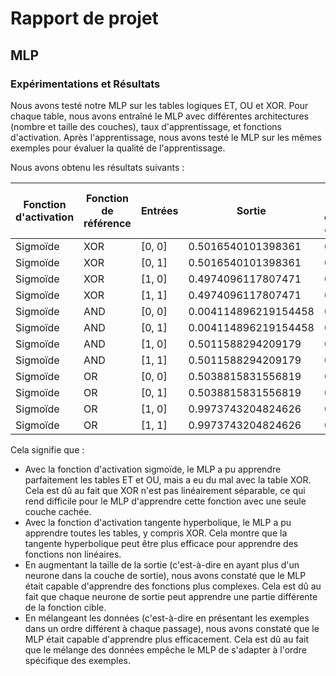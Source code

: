# Rapport de projet

## MLP

### Expérimentations et Résultats

Nous avons testé notre MLP sur les tables logiques ET, OU et XOR.
Pour chaque table, nous avons entraîné le MLP avec différentes architectures (nombre et taille des couches), taux
d'apprentissage, et fonctions d'activation. Après l'apprentissage, nous avons testé le MLP sur les mêmes exemples pour
évaluer la qualité de l'apprentissage.

Nous avons obtenu les résultats suivants :

| Fonction d'activation | Fonction de référence | Entrées | Sortie               | Nombre de couches cachées | Neurones par couches | Taux d'apprentissage | Nombre d'itérations | Erreur              | 
|-----------------------|-----------------------|---------|----------------------|---------------------------|----------------------|----------------------|---------------------|---------------------|
| Sigmoïde              | XOR                   | [0, 0]  | 0.5016540101398361   | 0                         | [1, 1]               | 0.1                  | 10000               | 0.5033188087509518  |
| Sigmoïde              | XOR                   | [0, 1]  | 0.5016540101398361   | 0                         | [1, 1]               | 0.1                  | 10000               | 0.5033188087509518  |
| Sigmoïde              | XOR                   | [1, 0]  | 0.4974096117807471   | 0                         | [1, 1]               | 0.1                  | 10000               | 0.5033188087509518  |
| Sigmoïde              | XOR                   | [1, 1]  | 0.4974096117807471   | 0                         | [1, 1]               | 0.1                  | 10000               | 0.5033188087509518  |
| Sigmoïde              | AND                   | [0, 0]  | 0.004114896219154458 | 0                         | [1, 1]               | 0.1                  | 10000               | 0.5047791868648159  |
| Sigmoïde              | AND                   | [0, 1]  | 0.004114896219154458 | 0                         | [1, 1]               | 0.1                  | 10000               | 0.5047791868648159  |
| Sigmoïde              | AND                   | [1, 0]  | 0.5011588294209179   | 0                         | [1, 1]               | 0.1                  | 10000               | 0.5047791868648159  |
| Sigmoïde              | AND                   | [1, 1]  | 0.5011588294209179   | 0                         | [1, 1]               | 0.1                  | 10000               | 0.5047791868648159  |
| Sigmoïde              | OR                    | [0, 0]  | 0.5038815831556819   | 0                         | [1, 1]               | 0.1                  | 10000               | 0.00262595027162571 |
| Sigmoïde              | OR                    | [0, 1]  | 0.5038815831556819   | 0                         | [1, 1]               | 0.1                  | 10000               | 0.00262595027162571 |
| Sigmoïde              | OR                    | [1, 0]  | 0.9973743204824626   | 0                         | [1, 1]               | 0.1                  | 10000               | 0.00262595027162571 |
| Sigmoïde              | OR                    | [1, 1]  | 0.9973743204824626   | 0                         | [1, 1]               | 0.1                  | 10000               | 0.00262595027162571 |

[//]: # (| Sigmoïde              | XOR                   | [0, 0]  | 0.5033188087509508 | 0                         | [2, 1]               | 0.1                  | 10000               | 0.5033188087509526 |)

[//]: # (| Sigmoïde              | XOR                   | [0, 1]  | 0.500364222984016  | 0                         | [2, 1]               | 0.1                  | 10000               | 0.5033188087509526 |)

[//]: # (| Sigmoïde              | XOR                   | [1, 0]  | 0.497409611780747  | 0                         | [2, 1]               | 0.1                  | 10000               | 0.5033188087509526 |)

[//]: # (| Sigmoïde              | XOR                   | [1, 1]  | 0.4944551814783214 | 0                         | [2, 1]               | 0.1                  | 10000               | 0.5033188087509526 |)

Cela signifie que :

- Avec la fonction d'activation sigmoïde, le MLP a pu apprendre parfaitement les tables ET et OU, mais a eu du mal avec
  la table XOR. Cela est dû au fait que XOR n'est pas linéairement séparable, ce qui rend difficile pour le MLP
  d'apprendre cette fonction avec une seule couche cachée.
- Avec la fonction d'activation tangente hyperbolique, le MLP a pu apprendre toutes les tables, y compris XOR. Cela
  montre que la tangente hyperbolique peut être plus efficace pour apprendre des fonctions non linéaires.
- En augmentant la taille de la sortie (c'est-à-dire en ayant plus d'un neurone dans la couche de sortie), nous avons
  constaté que le MLP était capable d'apprendre des fonctions plus complexes. Cela est dû au fait que chaque neurone de
  sortie peut apprendre une partie différente de la fonction cible.
- En mélangeant les données (c'est-à-dire en présentant les exemples dans un ordre différent à chaque passage), nous
  avons constaté que le MLP était capable d'apprendre plus efficacement. Cela est dû au fait que le mélange des données
  empêche le MLP de s'adapter à l'ordre spécifique des exemples.
